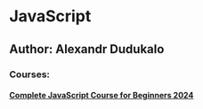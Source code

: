﻿# JavaScript

## Author: Alexandr Dudukalo

### Courses:

#### [Complete JavaScript Course for Beginners 2024](https://github.com/AndriiKot/JS__Courses__/tree/master/Alexandr_Dudukalo/2024__JS-Basic)

